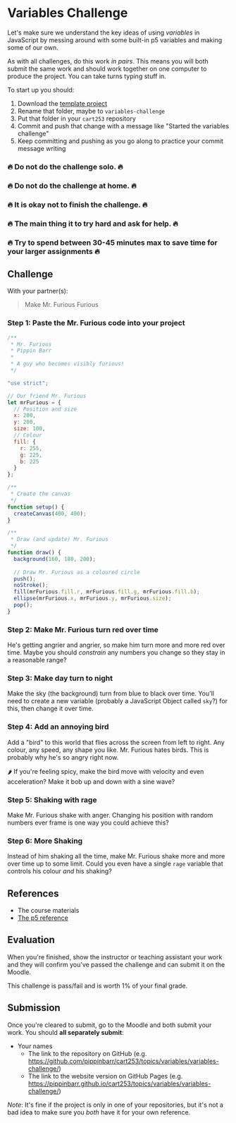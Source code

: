 # Variables Challenge

Let's make sure we understand the key ideas of using *variables* in JavaScript by messing around with some built-in p5 variables and making some of our own.

As with all challenges, do this work *in pairs*. This means you will both submit the same work and should work together on one computer to produce the project. You can take turns typing stuff in.

To start up you should:

1. Download the [template project](../../../templates/template-p5-project.zip)
2. Rename that folder, maybe to `variables-challenge`
3. Put that folder in your `cart253` repository
4. Commit and push that change with a message like "Started the variables challenge"
5. Keep committing and pushing as you go along to practice your commit message writing

### 🔥 Do not do the challenge solo. 🔥
### 🔥 Do not do the challenge at home. 🔥
### 🔥 It is okay not to finish the challenge. 🔥
### 🔥 The main thing it to try hard and ask for help. 🔥
### 🔥 Try to spend between 30-45 minutes max to save time for your larger assignments 🔥

## Challenge

With your partner(s):

> Make Mr. Furious Furious

### Step 1: Paste the Mr. Furious code into your project

```javascript
/**
 * Mr. Furious
 * Pippin Barr
 *
 * A guy who becomes visibly furious!
 */

"use strict";

// Our friend Mr. Furious
let mrFurious = {
  // Position and size
  x: 200,
  y: 200,
  size: 100,
  // Colour
  fill: {
    r: 255,
    g: 225,
    b: 225
  }
};

/**
 * Create the canvas
 */
function setup() {
  createCanvas(400, 400);
}

/**
 * Draw (and update) Mr. Furious
 */
function draw() {
  background(160, 180, 200);
  
  // Draw Mr. Furious as a coloured circle
  push();
  noStroke();
  fill(mrFurious.fill.r, mrFurious.fill.g, mrFurious.fill.b);
  ellipse(mrFurious.x, mrFurious.y, mrFurious.size);
  pop();
}
```

### Step 2: Make Mr. Furious turn red over time

He's getting angrier and angrier, so make him turn more and more red over time. Maybe you should *constrain* any numbers you change so they stay in a reasonable range?

### Step 3: Make day turn to night

Make the sky (the background) turn from blue to black over time. You'll need to create a new variable (probably a JavaScript Object called `sky`?) for this, then change it over time.

### Step 4: Add an annoying bird

Add a "bird" to this world that flies across the screen from left to right. Any colour, any speed, any shape you like. Mr. Furious hates birds. This is probably why he's so angry right now. 

🌶️ If you're feeling spicy, make the bird move with velocity and even acceleration? Make it bob up and down with a sine wave?

### Step 5: Shaking with rage

Make Mr. Furious shake with anger. Changing his position with random numbers ever frame is one way you could achieve this?

### Step 6: More Shaking
    
Instead of him shaking all the time, make Mr. Furious shake more and more over time up to some limit. Could you even have a single `rage` variable that controls his colour *and* his shaking?

## References

- The course materials
- [The p5 reference](https://p5js.org/reference/)

## Evaluation

When you're finished, show the instructor or teaching assistant your work and they will confirm you've passed the challenge and can submit it on the Moodle.

This challenge is pass/fail and is worth 1% of your final grade.

## Submission

Once you're cleared to submit, go to the Moodle and both submit your work. You should **all separately submit**:

- Your names
    - The link to the repository on GitHub (e.g. https://github.com/pippinbarr/cart253/topics/variables/variables-challenge/)
    - The link to the website version on GitHub Pages (e.g. https://pippinbarr.github.io/cart253/topics/variables/variables-challenge/)
    
*Note*: It's fine if the project is only in one of your repositories, but it's not a bad idea to make sure you *both* have it for your own reference.